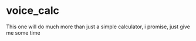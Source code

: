 # voice_calc
This one will do much more than just a simple calculator, i promise, just give me some time

